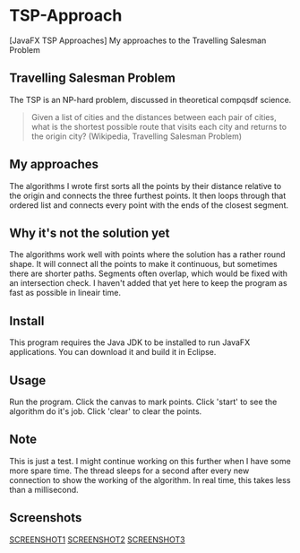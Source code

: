# TSP-Approach

[JavaFX TSP Approaches] My approaches to the Travelling Salesman Problem

## Travelling Salesman Problem

The TSP is an NP-hard problem, discussed in theoretical compqsdf science.
> Given a list of cities and the distances between each pair of cities, what is the shortest possible route that visits each city and returns to the origin city? (Wikipedia, Travelling Salesman Problem)

## My approaches

The algorithms I wrote first sorts all the points by their distance relative to the origin and connects the three furthest points. It then loops through that ordered list and connects every point with the ends of the closest segment.

## Why it's not the solution yet

The algorithms work well with points where the solution has a rather round shape. It will connect all the points to make it continuous, but sometimes there are shorter paths. Segments often overlap, which would be fixed with an intersection check. I haven't added that yet here to keep the program as fast as possible in lineair time.

## Install

This program requires the Java JDK to be installed to run JavaFX applications. You can download it and build it in Eclipse.

## Usage

Run the program. Click the canvas to mark points. Click 'start' to see the algorithm do it's job. Click 'clear' to clear the points.

## Note

This is just a test. I might continue working on this further when I have some more spare time.
The thread sleeps for a second after every new connection to show the working of the algorithm. In real time, this takes less than a millisecond.

## Screenshots

[SCREENSHOT1](http://prntscr.com/t0c17r)
[SCREENSHOT2](http://prntscr.com/t0c1x8)
[SCREENSHOT3](http://prntscr.com/t0c2iy)
